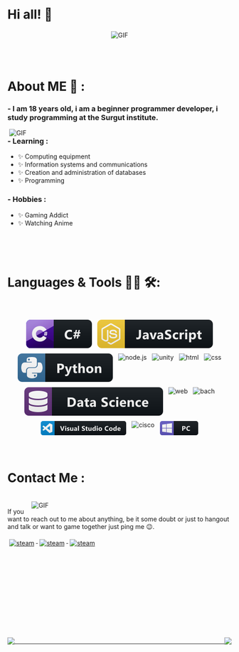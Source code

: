 # Hi all! 👋

<div align="center">
<img hight="300" width="700" alt="GIF" align="center" src="">
</div>

</br>
</br>
</br>


# About ME 💬 :

### - I am 18 years old, i am a beginner programmer developer, i study programming at the Surgut institute.

<img hight="400" width="500" alt="GIF" align="right" src="">

### - Learning :
- ✨ Computing equipment
- ✨ Information systems and communications
- ✨ Сreation and administration of databases
- ✨ Programming

### - Hobbies : 
- ✨ Gaming Addict
- ✨ Watching Anime

</br>
</br>
</br>



# Languages & Tools 👨‍💻 🛠:
</br>

<p align="center">

<img src="https://raw.githubusercontent.com/MikeCodesDotNET/ColoredBadges/4a38660afb7be89a6032218589b4454a1285c7f8/svg/dev/languages/csharp.svg" alt="csharp" style="vertical-align:top; margin:6px 4px">
<img src="https://raw.githubusercontent.com/MikeCodesDotNET/ColoredBadges/4a38660afb7be89a6032218589b4454a1285c7f8/svg/dev/languages/js.svg" alt="csharp_dotnet" style="vertical-align:top; margin:6px 4px">
<img src="https://raw.githubusercontent.com/MikeCodesDotNET/ColoredBadges/4a38660afb7be89a6032218589b4454a1285c7f8/svg/dev/languages/python.svg" alt="python" style="vertical-align:top; margin:6px 4px">
<img src="https://raw.githubusercontent.com/MikeCodesDotNET/ColoredBadges/master/png/dev/frameworks/nodejs.png" alt="node.js" style="vertical-align:top; margin:6px 4px">
<img src="https://raw.githubusercontent.com/MikeCodesDotNET/ColoredBadges/master/png/dev/frameworks/unity.png" alt="unity" style="vertical-align:top; margin:6px 4px">
<img src="https://raw.githubusercontent.com/MikeCodesDotNET/ColoredBadges/master/png/dev/languages/html.png" alt="html" style="vertical-align:top; margin:6px 4px">
<img src="https://raw.githubusercontent.com/MikeCodesDotNET/ColoredBadges/master/png/dev/languages/css3.png" alt="css" style="vertical-align:top; margin:6px 4px">
<img src="https://raw.githubusercontent.com/MikeCodesDotNET/ColoredBadges/4a38660afb7be89a6032218589b4454a1285c7f8/svg/dev/misc/datascience.svg" alt="datascience" style="vertical-align:top; margin:6px 4px">
<img src="https://github.com/MikeCodesDotNET/ColoredBadges/blob/master/png/dev/misc/web.png?raw=true" alt="web" style="vertical-align:top; margin:6px 4px">
<img src="https://github.com/MikeCodesDotNET/ColoredBadges/blob/master/png/dev/tools/bash.png?raw=true" alt="bach" style="vertical-align:top; margin:6px 4px">
<img src="https://github.com/MikeCodesDotNET/ColoredBadges/blob/master/png/dev/tools/visualstudio_code.png?raw=true" alt="vsc" style="vertical-align:top; margin:6px 4px">
<img src="https://github.com/MikeCodesDotNET/ColoredBadges/blob/master/png/devices/cisco.png?raw=true" alt="cisco" style="vertical-align:top; margin:6px 4px">
<img src="https://github.com/MikeCodesDotNET/ColoredBadges/blob/master/png/devices/pc.png?raw=true" alt="pc" style="vertical-align:top; margin:6px 4px">
</br>
</br>
</br>



# Contact Me :

<p>
 </br>


<img hight="320" width="450" align="right" alt="GIF" src="">


If you want to reach out to me about anything, be it some doubt or just to hangout and talk or want to game together just ping me 😉.

<a href="https://e.mail.ru/cgi-bin/sentmsg?To=den.lozhnikov@bk.ru&from=otvet">
  <img src="https://github.com/MikeCodesDotNET/ColoredBadges/blob/master/png/social/email_me.png?raw=true" alt="steam" style="vertical-align:top; margin:6px 4px">
<a href="https://steamcommunity.com/profiles/76561198879140157/">
  <img src="https://github.com/MikeCodesDotNET/ColoredBadges/blob/master/png/social/steam.png?raw=true" alt="steam" style="vertical-align:top; margin:6px 4px">
<a href="https://www.twitch.tv/diacelll">
  <img src="https://raw.githubusercontent.com/MikeCodesDotNET/ColoredBadges/master/png/streaming/twitch.png" alt="steam" style="vertical-align:top; margin:6px 4px">
</br>
</br>
</br>
 </p>
</br>
</br>
</br>
</br>
</br>
</br>
</br>



<p>
 </br>
 <img align="left" src="https://github-readme-stats.vercel.app/api?username=diacel&&show_icons=true&theme=tokyonight" />
</a>
 <img align="right" src="https://github-readme-stats.vercel.app/api/top-langs/?username=diacel&layout=compact&theme=tokyonight" />


*************